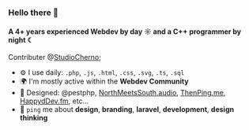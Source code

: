 ### Hello there 👋

#### A 4+ years experienced Webdev by day ☼ and a C++ programmer by night ☾

Contributer @[StudioCherno](https://github.com/StudioCherno);<br>

- ⚙️ I use daily: `.php`, `.js`, `.html`, `.css`, `.svg`, `.ts`, `.sql`
- 🌍 I'm mostly active within the **Webdev Community**
- 💅 Designed: @pestphp, [NorthMeetsSouth.audio](https://www.northmeetssouth.audio), [ThenPing.me](https://thenping.me), [HappydDev.fm](https://www.happydev.fm), etc…
- 💬 `ping` me about **design**, **branding**, **laravel**, **development**, **design thinking**
